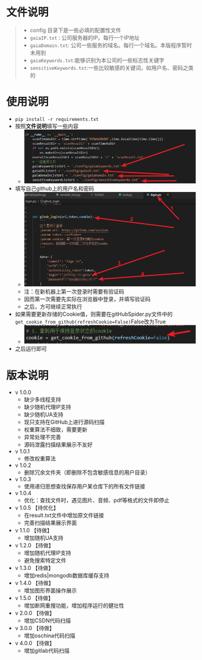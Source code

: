 # 文件说明

> - config 目录下是一些必填的配置性文件
> - `gaiaIP.txt` : 公司服务器的IP。每行一个IP地址
> - `gaiaDomain.txt`: 公司一些服务的域名。每行一个域名。本版程序暂时未用到
> - `gaiaKeywords.txt`:能够识别为本公司的一些标志性关键字
> - `sensitiveKeywords.txt`:一些比较敏感的关键词，如用户名、密码之类的

# 使用说明

- `pip install -r requirements.txt`
- 按照**文件说明**填写一些内容
  - ![1565946057050](README.assets/1565946057050.png)
- 填写自己github上的用户名和密码
  - ![1565945971994](README.assets/1565945971994.png)
  - 注：在新机器上第一次登录时需要有验证码
  - 因而第一次需要先实际在浏览器中登录，并填写验证码
  - 之后，方可继续正常执行
- 如果需要更新存储的Cookie值，则需要在gitHubSpider.py文件中的`get_cookie_from_github(refreshCookie=False)`False改为True
  - ![1565946025768](README.assets/1565946025768.png)
- 之后运行即可

# 版本说明

- v 1.0.0
  - 缺少多线程支持
  - 缺少随机代理IP支持
  - 缺少随机UA支持
  - 现只支持在GitHub上进行源码扫描
  - 权重算法不细致，需要更新
  - 异常处理不完善
  - 源码泄露扫描结果展示不友好
- v 1.0.1 
  - 修改权重算法
- v 1.0.2 
  - 删除冗余文件夹（即删除不包含敏感信息的用户目录）
- v 1.0.3 
  - 使用递归思想查找保存用户某仓库下的所有文件链接
- v 1.0.4 
  - 优化：查找文件时，遇见图片、音频、pdf等格式的文件即停止
- v 1.0.5 【待优化】
  - 在result.txt文件中增加原文件链接
  - 完善扫描结果展示界面
- v 1.1.0 【待做】
  - 增加随机UA支持
- v 1.2.0 【待做】
  - 增加随机代理IP支持
  - 避免搜索特定文件
- v 1.3.0 【待做】
  - 增加redis|mongodb数据库缓存支持
- v 1.4.0 【待做】
  - 增加图形界面操作展示
- v 1.5.0 【待做】
  - 增加断网重搜功能，增加程序运行的健壮性
- v 2.0.0 【待做】
  - 增加CSDN代码扫描
- v 3.0.0 【待做】
  - 增加oschina代码扫描
- v 4.0.0 【待做】
  - 增加gitlab代码扫描